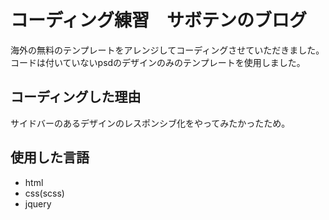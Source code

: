# コーディング練習　サボテンのブログ

海外の無料のテンプレートをアレンジしてコーディングさせていただきました。
コードは付いていないpsdのデザインのみのテンプレートを使用しました。

## コーディングした理由

サイドバーのあるデザインのレスポンシブ化をやってみたかったため。

## 使用した言語
 - html
 - css(scss)
 - jquery
